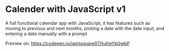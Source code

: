 # Calender with JavaScript v1
A full functional calendar app with JavaScript, it has features such as moving to previous and next months, picking a date with the date input, and entering a date manually with a prompt

Preview on: https://codepen.io/iamtsquare07/full/eYbGwbP
